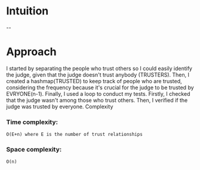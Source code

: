 

# Intuition

--
# Approach

I started by separating the people who trust others so I could easily identify the judge, given that the judge doesn't trust anybody (TRUSTERS). Then, I created a hashmap(TRUSTED) to keep track of people who are trusted, considering the frequency because it's crucial for the judge to be trusted by EVRYONE(n-1). Finally, I used a loop to conduct my tests. Firstly, I checked that the judge wasn't among those who trust others. Then, I verified if the judge was trusted by everyone.
Complexity

### Time complexity:
    O(E+n) where E is the number of trust relationships

### Space complexity:
    O(n)


